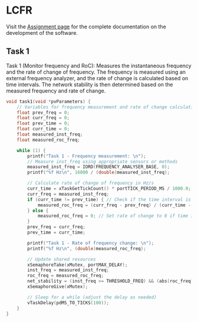 # LCFR

Visit the [Assignment page](https://thiagosoutogit.github.io/ProgrammingOracle/Pages/Embedded/Assignment-1.html#takes-from-assignment-1-brief) for the complete documentation on the development of the software.


## Task 1

Task 1 (Monitor frequency and RoC): Measures the instantaneous frequency and the rate of change of frequency. The frequency is measured using an external frequency analyzer, and the rate of change is calculated based on time intervals. The network stability is then determined based on the measured frequency and rate of change.

```c
void task1(void *pvParameters) {
    // Variables for frequency measurement and rate of change calculation
    float prev_freq = 0;
    float curr_freq = 0;
    float prev_time = 0;
    float curr_time = 0;
    float measured_inst_freq;
    float measured_roc_freq;

    while (1) {
        printf("Task 1 - Frequency measurement: \n");
        // Measure inst_freq using appropriate sensors or methods
        measured_inst_freq = IORD(FREQUENCY_ANALYSER_BASE, 0);
        printf("%f Hz\n", 16000 / (double)measured_inst_freq);

        // Calculate rate of change of frequency in Hz/s
        curr_time = xTaskGetTickCount() * portTICK_PERIOD_MS / 1000.0; // Convert ms to s
        curr_freq = measured_inst_freq;
        if (curr_time != prev_time) { // Check if the time interval is not zero
            measured_roc_freq = (curr_freq - prev_freq) / (curr_time - prev_time);
        } else {
            measured_roc_freq = 0; // Set rate of change to 0 if time interval is zero
        }
        prev_freq = curr_freq;
        prev_time = curr_time;

        printf("Task 1 - Rate of frequency change: \n");
        printf("%f Hz\n", (double)measured_roc_freq);

        // Update shared resources
        xSemaphoreTake(xMutex, portMAX_DELAY);
        inst_freq = measured_inst_freq;
        roc_freq = measured_roc_freq;
        net_stability = (inst_freq >= THRESHOLD_FREQ) && (abs(roc_freq) <= THRESHOLD_ROC);
        xSemaphoreGive(xMutex);

        // Sleep for a while (adjust the delay as needed)
        vTaskDelay(pdMS_TO_TICKS(100));
    }
}
```